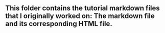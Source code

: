 ## This folder contains the tutorial markdown files that I originally worked on: The markdown file and its corresponding HTML file.
